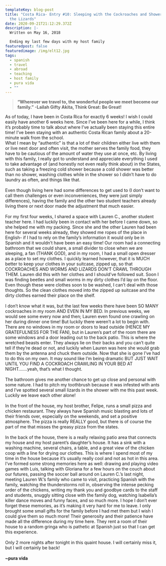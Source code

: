 ```yaml
---
templateKey: blog-post
title: "Costa Rica- Entry #10: Sleeping with the Cockroaches and Showering with
  the Lizards"
date: 2020-09-21T21:12:29.372Z
description: |-
  Written on May 16, 2018

  Ending my last few days with my host family
featuredpost: false
featuredimage: /img/elt12.jpg
tags:
  - spanish
  - travel
  - abroad
  - teaching
  - host family
  - pura vida
  - ""
---
```

> **“Wherever we travel to, the wonderful people we meet become our family.” -Lailah Gifty Akita, Think Great: Be Great!**

As of today, I have been in Costa Rica for exactly 6 weeks! I wish I could easily have another 6 weeks here. Since I’ve been here for a while, I think it’s probably time to talk about where I’ve actually been staying this entire time! I’ve been staying with an authentic Costa Rican family about a 20-minute walk from the school.\
What I mean by “authentic” is that a lot of their children either live with them or live next door and often visit, the mother serves the family food, they have to be cautious of the amount of water they use at once, etc. By living with this family, I really got to understand and appreciate everything I used to take advantage of (and honestly not even really think about) in the States, such as taking a freezing cold shower because a cold shower was better than no shower, washing clothes while in the shower so I didn’t have to do laundry as often, and things like that.\
\
Even though living here had some differences to get used to (I don’t want to call them challenges or even inconveniences, they were just simply differences), having the family and the other two student teachers already living there or next door made the adjustment that much easier.\
\
For my first four weeks, I shared a space with Lauren C., another student teacher here. I had luckily been in contact with her before I came down, so she helped me with my packing. Since she and the other Lauren had been here for several weeks already, they showed me ropes of the place in English- if I had to rely on the family’s information it would only be in Spanish and it wouldn’t have been an easy time! Our room had a connecting bathroom that we could share, a small divider to close when we are sleeping, a fan (THANK GOD), and in my room, I had a small open dresser as a place to set my clothes. I quickly learned however, that it is MUCH better to keep your clothes in your suitcase, zipped up, so that COCKROACHES AND WORMS AND LIZARDS DON’T CRAWL THROUGH THEM. Lauren did this with her clothes and I should’ve followed suit. Soon I was finding beetles and small worms in my dirty clothes I’d lay on the floor. Even though these were clothes soon to be washed, I can’t deal with those thoughts. So the clean clothes moved into the zipped up suitcase and the dirty clothes earned their place on the shelf.\
\
I don’t know what it was, but the last few weeks there have been SO MANY cockroaches in my room AND EVEN IN MY BED. In previous weeks, we would see some every now and then; Lauren even found one crawling on her during dinner one time! But luckily there weren’t a lot to begin with. There are no windows in my room or doors to lead outside (HENCE MY GRATEFULNESS FOR THE FAN), but in Lauren’s part of the room there are some windows and a door leading out to the back patio. This is where the wretched beasts enter. They always lie on their backs and you can’t quite tell if they’re dead or not, and luckily when Lauren was here she would grab them by the antenna and chuck them outside. Now that she is gone I’ve had to do this on my own. It may sound like I’m being dramatic BUT JUST WAIT UNTIL YOU FIND A COCKROACH CRAWLING IN YOUR BED AT NIGHT…….yeah, that’s what I thought.\
\
The bathroom gives me another chance to get up close and personal with some nature. I had to pitch my toothbrush because it was infested with ants and I’ve spotted several small lizards in the shower with me this past week. Luckily we leave each other alone!\
\
In the front of the house, my host brother, Felipe, runs a small pizza and chicken restaurant. They always have Spanish music blasting and lots of their friends over, especially on the weekends, and set a positive atmosphere. The pizza is really REALLY good, but there is of course the part of me that misses the greasy pizza from the states.\
\
In the back of the house, there is a really relaxing patio area that connects my house and my host parent’s daughter’s house. It has a sink with a washing machine, several chairs, a table, and a great view of the chicken coop with a line for drying our clothes. This is where I spend most of my time in the house because it’s usually really cool and not as hot in this area. I’ve formed some strong memories here as well: drawing and playing video games with Luis, talking with Gloriana for a few hours on the couch about our futures, passing the soccer ball around on Lauren C.’s last night, meeting Lauren W.’s family who came to visit, practicing Spanish with the family, watching the thunderstorms roll in, observing the intense pecking order of the chickens, writing my thank you and goodbye cards to the staff and students, snuggly sitting close with the family dog, watching Isabella’s killer dance moves and funny faces, and so much more. I hope I don’t ever forget these memories, as it’s making it very hard for me to leave. I only brought some small gifts for the family before I had met them but I wish I could give them so much more! Their generosity and their patience have made all the difference during my time here. They rent a room of their house to a random gringa who is pathetic at Spanish just so that I can get this experience.\
\
Only 2 more nights after tonight in this quaint house. I will certainly miss it, but I will certainly be back!\
\
**~pura vida**